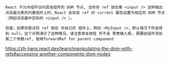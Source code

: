 ```
React 不允许组件访问其他组件的 DOM 节点, 当你将 ref 放在像 <input /> 这样输出浏览器元素的内置组件上时，React 会将该 ref 的 current 属性设置为相应的 DOM 节点（例如浏览器中实际的 <input /> ）。

但是，如果你尝试将 ref 放在 你自己的 组件上，例如 <MyInput />，默认情况下你会得到 null。这个示例演示了这种情况。请注意单击按钮 并不会 聚焦输入框, 需要给组件添加第二个参数ref, 使用forwardRef for parent component
```

https://zh-hans.react.dev/learn/manipulating-the-dom-with-refs#accessing-another-components-dom-nodes